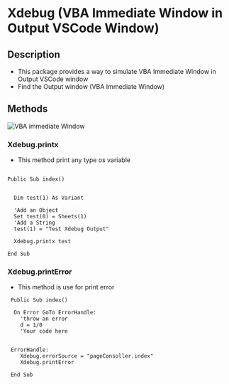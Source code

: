 # Xdebug (VBA Immediate Window in Output VSCode Window)
    
## Description
 - This package provides a way to simulate VBA Immediate Window in Output VSCode window
 - Find the Output window (VBA Immediate Window)

 ## Methods

 <p>
<img src="https://github.com/aeraphe/xdebug/images/immediate.gif" alt="VBA immediate Window">
</p>


 ### Xdebug.printx

- This method print any type os variable


```

Public Sub index()


  Dim test(1) As Variant

  'Add an Object
  Set test(0) = Sheets(1)
  'Add a String
  test(1) = "Test Xdebug Output"
  
  Xdebug.printx test

End Sub

```


 ### Xdebug.printError

- This method is use for print error


```
 Public Sub index()
  
  On Error GoTo ErrorHandle:
    'throw an error
    d = 1/0
    'Your code here
  
  
 ErrorHandle:
    Xdebug.errorSource = "pageConsoller.index"
    Xdebug.printError

 End Sub
```

